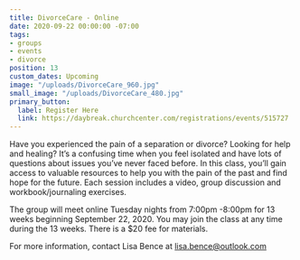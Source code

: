 ```yaml
---
title: DivorceCare - Online
date: 2020-09-22 00:00:00 -07:00
tags:
- groups
- events
- divorce
position: 13
custom_dates: Upcoming
image: "/uploads/DivorceCare_960.jpg"
small_image: "/uploads/DivorceCare_480.jpg"
primary_button:
  label: Register Here
  link: https://daybreak.churchcenter.com/registrations/events/515727
---
```


Have you experienced the pain of a separation or divorce? Looking for help and healing? It’s a confusing time when you feel isolated and have lots of questions about issues you’ve never faced before. In this class, you’ll gain access to valuable resources to help you with the pain of the past and find hope for the future. Each session includes a video, group discussion and workbook/journaling exercises.

The group will meet online Tuesday nights from 7:00pm -8:00pm for 13 weeks beginning September 22, 2020. You may join the class at any time during the 13 weeks. There is a $20 fee for materials.

For more information, contact Lisa Bence at lisa.bence@outlook.com
